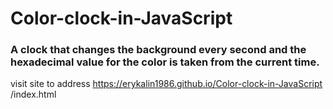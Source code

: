 # Color-clock-in-JavaScript
### A clock that changes the background every second and the hexadecimal value for the color is taken from the current time.
visit site to address https://erykalin1986.github.io/Color-clock-in-JavaScript
/index.html
